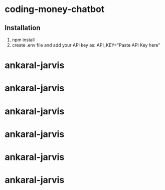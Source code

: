 # coding-money-chatbot
## Installation
1. npm install
2. create .env file and add your API key as:
     API_KEY="Paste API Key here"
# ankaral-jarvis
# ankaral-jarvis
# ankaral-jarvis
# ankaral-jarvis
# ankaral-jarvis
# ankaral-jarvis
